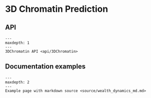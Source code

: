 # 3D Chromatin Prediction

## API

```{toctree}
---
maxdepth: 1
---
3DChromatin API <api/3DChromatin>
```


## Documentation examples

```{toctree}
---
maxdepth: 2
---
Example page with markdown source <source/wealth_dynamics_md.md>
```

